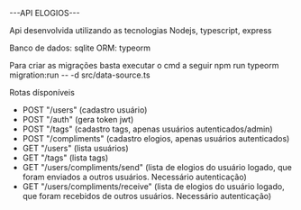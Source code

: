 ---API ELOGIOS---

Api desenvolvida utilizando as tecnologias Nodejs, typescript, express

Banco de dados: sqlite
ORM: typeorm

Para criar as migrações basta executar o cmd a seguir
npm run typeorm migration:run -- -d src/data-source.ts

Rotas dísponíveis
- POST "/users" (cadastro usuário) 
- POST "/auth" (gera token jwt)
- POST "/tags" (cadastro tags, apenas usuários autenticados/admin)
- POST "/compliments" (cadastro elogios, apenas usuários autenticados)
- GET "/users" (lista usuários)
- GET "/tags" (lista tags)
- GET "/users/compliments/send" (lista de elogios do usuário logado, que foram enviados a outros usuários. Necessário autenticação)
- GET "/users/compliments/receive" (lista de elogios do usuário logado, que foram recebidos de outros usuários. Necessário autenticação)


